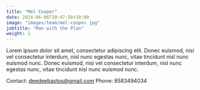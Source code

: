 ```yaml
---
title: "Mel Cooper"
date: 2024-06-06T10:47:58+10:00
image: "images/team/mel-cooper.jpg"
jobtitle: "Man with the Plan"
weight: 1
---
```


Lorem ipsum dolor sit amet, consectetur adipiscing elit. Donec euismod, nisi vel consectetur interdum, nisl nunc egestas nunc, vitae tincidunt nisl nunc euismod nunc. Donec euismod, nisi vel consectetur interdum, nisl nunc egestas nunc, vitae tincidunt nisl nunc euismod nunc.

Contact: deedeebastos@gmail.com
Phone: 8583494034
